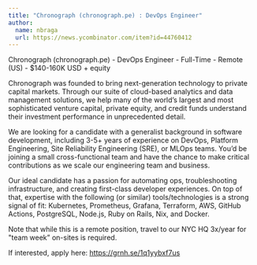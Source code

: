 ```yaml
---
title: "Chronograph (chronograph.pe) : DevOps Engineer"
author:
  name: nbraga
  url: https://news.ycombinator.com/item?id=44760412
---
```

Chronograph (chronograph.pe) - DevOps Engineer - Full-Time - Remote (US) - $140-160K USD + equity

Chronograph was founded to bring next-generation technology to private capital markets. Through our suite of cloud-based analytics and data management solutions, we help many of the world’s largest and most sophisticated venture capital, private equity, and credit funds understand their investment performance in unprecedented detail.

We are looking for a candidate with a generalist background in software development, including 3-5+ years of experience on DevOps, Platform Engineering, Site Reliability Engineering (SRE), or MLOps teams. You’d be joining a small cross-functional team and have the chance to make critical contributions as we scale our engineering team and business.

Our ideal candidate has a passion for automating ops, troubleshooting infrastructure, and creating first-class developer experiences. On top of that, expertise with the following (or similar) tools&#x2F;technologies is a strong signal of fit: Kubernetes, Prometheus, Grafana, Terraform, AWS, GitHub Actions, PostgreSQL, Node.js, Ruby on Rails, Nix, and Docker.

Note that while this is a remote position, travel to our NYC HQ 3x&#x2F;year for &quot;team week” on-sites is required.

If interested, apply here: <a href="https:&#x2F;&#x2F;grnh.se&#x2F;1q1yybxf7us" rel="nofollow">https:&#x2F;&#x2F;grnh.se&#x2F;1q1yybxf7us</a>
<JobApplication />

